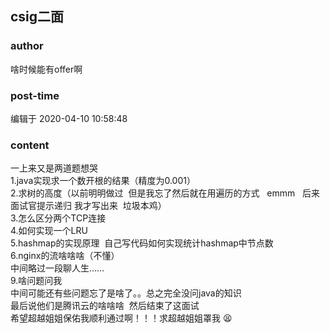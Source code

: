 ## csig二面
### author 
啥时候能有offer啊
### post-time 

编辑于  2020-04-10 10:58:48
### content 
<div class="post-topic-des nc-post-content">
 <div>
  一上来又是两道题想哭
 </div>
 <div>
  1.java实现求一个数开根的结果（精度为0.001）
 </div>
 <div>
  2.求树的高度（以前明明做过  但是我忘了然后就在用遍历的方式   emmm   后来面试官提示递归 我才写出来  垃圾本鸡）
 </div>
 <div>
  3.怎么区分两个TCP连接
 </div>
 <div>
  4.如何实现一个LRU
 </div>
 <div>
  5.hashmap的实现原理  自己写代码如何实现统计hashmap中节点数
 </div>
 <div>
  6.nginx的流啥啥啥（不懂）
 </div>
 <div>
  中间略过一段聊人生……
 </div>
 <div>
  9.啥问题问我
 </div>
 <div>
  中间可能还有些问题忘了是啥了。。总之完全没问java的知识
 </div>
 <div>
  最后说他们是腾讯云的啥啥啥  然后结束了这面试
 </div>
 <div>
  希望超越姐姐保佑我顺利通过啊！！！求超越姐姐罩我
  <span>
   😫
  </span>
 </div>
</div>

